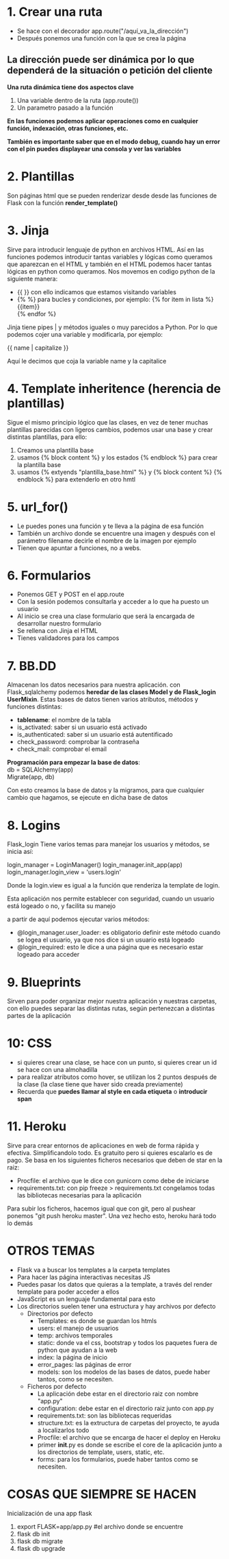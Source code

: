 # 1. Crear una ruta
* Se hace con el decorador app.route("/aquí_va_la_dirección")
* Después ponemos una función con la que se crea la página

## La dirección puede ser dinámica por lo que dependerá de la situación o petición del cliente

**Una ruta dinámica tiene dos aspectos clave**
1. Una variable dentro de la ruta (app.route())
2. Un parametro pasado a la función

**En las funciones podemos aplicar operaciones como en cualquier función, indexación, otras funciones, etc.**

**También es importante saber que en el modo debug, cuando hay un error con el pin puedes displayear una consola y ver las variables**

# 2. Plantillas
Son páginas html que se pueden renderizar desde desde las funciones de Flask con la función **render_template()**

# 3. Jinja
Sirve para introducir lenguaje de python en archivos HTML. Así en las funciones podemos introducir tantas variables y lógicas como queramos que aparezcan en el HTML y también en el HTML podemos hacer tantas lógicas en python como queramos. Nos movemos en codigo python de la siguiente manera:
* {{ }} con ello indicamos que estamos visitando variables
* {% %} para bucles y condiciones, por ejemplo: 
{% for item in lista %}    
{{item}}  
{% endfor %}  

Jinja tiene pipes | y métodos iguales o muy parecidos a Python. Por lo que podemos cojer una variable y modificarla, por ejemplo:  

{{ name | capitalize }}

Aquí le decimos que coja la variable name y la capitalice  

# 4. Template inheritence (herencia de plantillas)
Sigue el mismo principio lógico que las clases, en vez de tener muchas plantillas parecidas con ligeros cambios, podemos usar una base y crear distintas plantillas, para ello:

1. Creamos una plantilla base
2. usamos {% block content %} y los estados {% endblock %} para crear la plantilla base
3. usamos {% extyends "plantilla_base.html" %} y {% block content %} {% endblock %} para extenderlo en otro hmtl

# 5. url_for()
* Le puedes pones una función y te lleva a la página de esa función
* También un archivo donde se encuentre una imagen y después con el parámetro filename decirle el nombre de la imagen por ejemplo
* Tienen que apuntar a funciones, no a webs.

# 6. Formularios
* Ponemos GET y POST en el app.route
* Con la sesión podemos consultarla y acceder a lo que ha puesto un usuario
* Al inicio se crea una clase formulario que será la encargada de desarrollar nuestro formulario
* Se rellena con Jinja el HTML
* Tienes validadores para los campos

# 7. BB.DD
Almacenan los datos necesarios para nuestra aplicación. con Flask_sqlalchemy podemos **heredar de las clases Model y de Flask_login UserMixin**. Estas bases de datos tienen varios atributos, métodos y funciones distintas:
* __tablename__: el nombre de la tabla
* is_activated: saber si un usuario está activado
* is_authenticated: saber si un usuario está autentificado
* check_password: comprobar la contraseña
* check_mail: comprobar el email

**Programación para empezar la base de datos**:  
db = SQLAlchemy(app)  
Migrate(app, db)  
  
Con esto creamos la base de datos y la migramos, para que cualquier cambio que hagamos, se ejecute en dicha base de datos


# 8. Logins
Flask_login Tiene varios temas para manejar los usuarios y métodos, se inicia así:  

login_manager = LoginManager()
login_manager.init_app(app)
login_manager.login_view = 'users.login'

Donde la login.view es igual a la función que renderiza la template de login.

Esta aplicación nos permite establecer con seguridad, cuando un usuario está logeado o no, y facilita su manejo

a partir de aquí podemos ejecutar varios métodos:
* @login_manager.user_loader: es obligatorio definir este método cuando se logea el usuario, ya que nos dice si un usuario está logeado
* @login_required: esto le dice a una página que es necesario estar logeado para acceder

# 9. Blueprints
Sirven para poder organizar mejor nuestra aplicación y nuestras carpetas, con ello puedes separar las distintas rutas, según pertenezcan a distintas partes de la aplicación

# 10: CSS
* si quieres crear una clase, se hace con un punto, si quieres crear un id se hace con una almohadilla
* para realizar atributos como hover, se utilizan los 2 puntos después de la clase (la clase tiene que haver sido creada previamente)
* Recuerda que **puedes llamar al style en cada etiqueta** o **introducir span**

# 11. Heroku
Sirve para crear entornos de aplicaciones en web de forma rápida y efectiva. Simplificandolo todo. Es gratuito pero si quieres escalarlo es de pago.
Se basa en los siguientes ficheros necesarios que deben de star en la raiz:
* Procfile: el archivo que le dice con gunicorn como debe de iniciarse
* requirements.txt: con pip freeze > requirements.txt congelamos todas las bibliotecas necesarias para la aplicación

Para subir los ficheros, hacemos igual que con git, pero al pushear ponemos "git push heroku master". Una vez hecho esto, heroku hará todo lo demás

# OTROS TEMAS
* Flask va a buscar los templates a la carpeta templates
* Para hacer las página interactivas necesitas JS
* Puedes pasar los datos que quieras a la template, a través del render template para poder acceder a ellos
* JavaScript es un lenguaje fundamental para esto
* Los directorios suelen tener una estructura y hay archivos por defecto
  * Directorios por defecto
    * Templates: es donde se guardan los htmls
    * users: el manejo de usuarios
    * temp: archivos temporales
    * static: donde va el css, bootstrap y todos los paquetes fuera de python que ayudan a la web
    * index: la página de inicio
    * error_pages: las páginas de error
    * models: son los modelos de las bases de datos, puede haber tantos, como se necesiten.
  * Ficheros por defecto
    * La aplicación debe estar en el directorio raiz con nombre "app.py"
    * configuration: debe estar en el directorio raiz junto con app.py
    * requirements.txt: son las bibliotecas requeridas 
    * structure.txt: es la extructura de carpetas del proyecto, te ayuda a localizarlos todo
    * Procfile: el archivo que se encarga de hacer el deploy en Heroku
    * primer __init__.py es donde se escribe el core de la aplicación junto a los directorios de template, users, static, etc.
    * forms: para los formularios, puede haber tantos como se necesiten.


# COSAS QUE SIEMPRE SE HACEN
Inicialización de una app flask
1. export FLASK=app/app.py #el archivo donde se encuentre
2. flask db init
3. flask db migrate
4. flask db upgrade